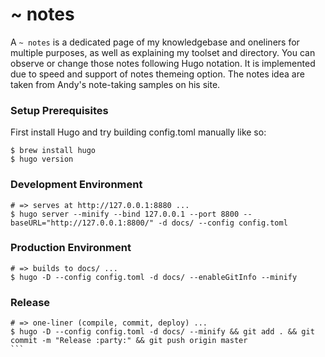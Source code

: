 # ~ notes

A `~ notes` is a dedicated page of my knowledgebase and oneliners for multiple purposes, as well as explaining my toolset and directory. You can observe or change those notes following Hugo notation. It is implemented due to speed and support of notes themeing option. The notes idea are taken from Andy's note-taking samples on his site.

### Setup Prerequisites

First install Hugo and try building config.toml manually like so:

```
$ brew install hugo
$ hugo version
```

### Development Environment

```
# => serves at http://127.0.0.1:8880 ...
$ hugo server --minify --bind 127.0.0.1 --port 8800 --baseURL="http://127.0.0.1:8800/" -d docs/ --config config.toml
```

### Production Environment

```
# => builds to docs/ ...
$ hugo -D --config config.toml -d docs/ --enableGitInfo --minify 
```

### Release

```
# => one-liner (compile, commit, deploy) ...
$ hugo -D --config config.toml -d docs/ --minify && git add . && git commit -m "Release :party:" && git push origin master
``` 
